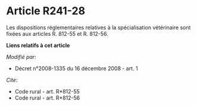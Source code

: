 # Article R241-28

Les dispositions réglementaires relatives à la spécialisation vétérinaire sont fixées aux articles R. 812-55 et R. 812-56.

**Liens relatifs à cet article**

_Modifié par_:

  - Décret n°2008-1335 du 16 décembre 2008 - art. 1

_Cite_:

  - Code rural - art. R*812-55
  - Code rural - art. R*812-56
